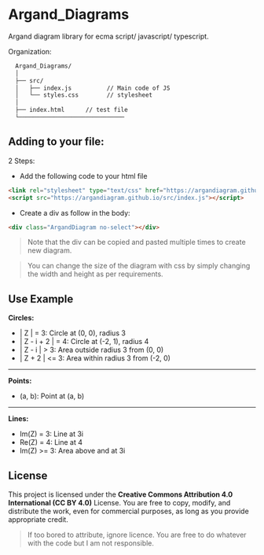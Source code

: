 # Argand_Diagrams
Argand diagram library for ecma script/ javascript/ typescript.

Organization:
```md
  Argand_Diagrams/
  │
  ├── src/
  │   ├── index.js          // Main code of JS
  │   └── styles.css        // stylesheet
  │
  ├── index.html      // test file
  └──────────────────────────────
```

## Adding to your file:
2 Steps:
- Add the following code to your html file
```html
<link rel="stylesheet" type="text/css" href="https://argandiagram.github.io/src/styles.css"/>
<script src="https://argandiagram.github.io/src/index.js"></script>
```

- Create a div as follow in the body:
```html
<div class="ArgandDiagram no-select"></div>
```

> Note that the div can be copied and pasted multiple times to create new diagram.

> You can change the size of the diagram with css by simply changing the width and height as per requirements.

## Use Example
**Circles:**
- | Z | = 3: Circle at (0, 0), radius 3
- | Z - i + 2 | = 4: Circle at (-2, 1), radius 4
- | Z - i | > 3: Area outside radius 3 from (0, 0)
- | Z + 2 | <= 3: Area within radius 3 from (-2, 0)

---

**Points:**
- (a, b): Point at (a, b)

---

**Lines:**
- Im(Z) = 3: Line at 3i
- Re(Z) = 4: Line at 4
- Im(Z) >= 3: Area above and at 3i

## License
This project is licensed under the **Creative Commons Attribution 4.0 International (CC BY 4.0)** License. You are free to copy, modify, and distribute the work, even for commercial purposes, as long as you provide appropriate credit.

> If too bored to attribute, ignore licence. You are free to do whatever with the code but I am not responsible.
